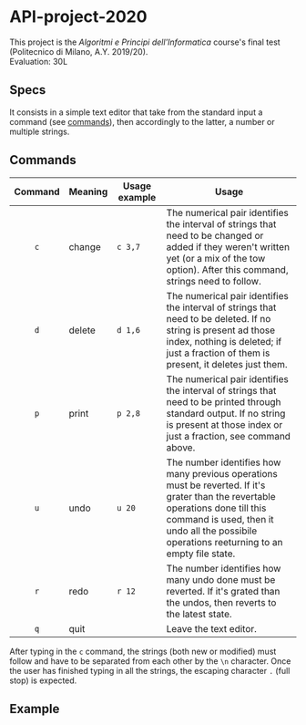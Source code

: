 # API-project-2020
This project is the *Algoritmi e Principi dell'Informatica* course's final test (Politecnico di Milano, A.Y. 2019/20).
<br>
Evaluation: 30L

## Specs
It consists in a simple text editor that take from the standard input a command (see [commands](#commands)), then accordingly to the latter, a number or multiple strings.

## Commands

| Command | Meaning | Usage example| Usage |
|:---------:|---------|------------|-------|
| `c` | change | ```c 3,7```|The numerical pair identifies the interval of strings that need to be changed or added if they weren't written yet (or a mix of the tow option). After this command, strings need to follow.|
| `d` | delete | ```d 1,6```|The numerical pair identifies the interval of strings that need to be deleted. If no string is present ad those index, nothing is deleted; if just a fraction of them is present, it deletes just them.|
| `p` | print | ```p 2,8```|The numerical pair identifies the interval of strings that need to be printed through standard output. If no string is present at those index or just a fraction, see command above.|
| `u` | undo | ```u 20```|The number identifies how many previous operations must be reverted. If it's grater than the revertable operations done till this command is used, then it undo all the possibile operations reeturning to an empty file state.|
| `r` | redo | ```r 12```|The number identifies how many undo done must be reverted. If it's grated than the undos, then reverts to the latest state.|
| `q`| quit | | Leave the text editor.|

After typing in the `c` command, the strings (both new or modified) must follow and have to be separated from each other by the `\n` character. Once the user has finished typing in all the strings, the escaping character `.` (full stop) is expected. 

## Example
